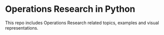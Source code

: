 # Operations Research in Python

This repo includes Operations Research related topics, examples and visual representations.